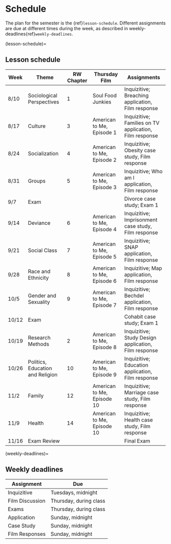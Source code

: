 # Schedule

The plan for the semester is the {ref}`lesson-schedule`. Different assignments are due at different times during the week, as described in weekly-deadlines{ref}`weekly-deadlines`. 


(lesson-schedule)=
## Lesson schedule
| Week  | Theme                            | RW Chapter | Thursday Film              | Assignments                                            |
|-------|----------------------------------|------------|----------------------------|--------------------------------------------------------|
| 8/10  | Sociological Perspectives        | 1          | Soul Food Junkies          | Inquizitive; Breaching application, Film response      |
| 8/17  | Culture                          | 3          | American to Me, Episode 1  | Inquizitive; Families on TV application, Film response |
| 8/24  | Socialization                    | 4          | American to Me, Episode 2  | Inquizitive; Obesity case study, Film response         |
| 8/31  | Groups                           | 5          | American to Me, Episode 3  | Inquizitive; Who am I application, Film response       |
| 9/7   | Exam                             |            |                            | Divorce case study; Exam 1                             |
| 9/14  | Deviance                         | 6          | American to Me, Episode 4  | Inquizitive; Imprisonment case study, Film response    |
| 9/21  | Social Class                     | 7          | American to Me, Episode 5  | Inquizitive; SNAP application, Film response           |
| 9/28  | Race and Ethnicity               | 8          | American to Me, Episode 6  | Inquizitive; Map application, Film response            |
| 10/5  | Gender and Sexuality             | 9          | American to Me, Episode 7  | Inquizitive; Bechdel application, Film response        |
| 10/12 | Exam                             |            |                            | Cohabit case study; Exam 1                             |
| 10/19 | Research Methods                 | 2          | American to Me, Episode 8  | Inquizitive; Study Design application, Film response   |
| 10/26 | Politics, Education and Religion | 10         | American to Me, Episode 9  | Inquizitive; Education application, Film response      |
| 11/2  | Family                           | 12         | American to Me, Episode 10 | Inquizitive; Marriage case study, Film response        |
| 11/9  | Health                           | 14         | American to Me, Episode 10 | Inquizitive; Health case study, Film response          |
| 11/16 | Exam Review                      |            |                            | Final Exam                                             |

(weekly-deadlines)=
## Weekly deadlines

| Assignment      | Due                    |
|-----------------|------------------------|
| Inquizitive     | Tuesdays, midnight     |
| Film Discussion | Thursday, during class |
| Exams           | Thursday, during class |
| Application     | Sunday, midnight       |
| Case Study      | Sunday, midnight       |
| Film Responses  | Sunday, midnight       |
